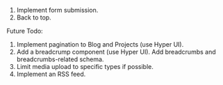 1. Implement form submission.
2. Back to top.

Future Todo:
1. Implement pagination to Blog and Projects (use Hyper UI).
2. Add a breadcrump component (use Hyper UI). Add breadcrumbs and breadcrumbs-related schema.
3. Limit media upload to specific types if possible.
4. Implement an RSS feed.